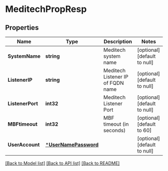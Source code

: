 # MeditechPropResp

## Properties
Name | Type | Description | Notes
------------ | ------------- | ------------- | -------------
**SystemName** | **string** | Meditech system name | [optional] [default to null]
**ListenerIP** | **string** | Meditech Listener IP of FQDN name | [optional] [default to null]
**ListenerPort** | **int32** | Meditech Listener Port | [optional] [default to null]
**MBFtimeout** | **int32** | MBF timeout (in seconds) | [optional] [default to 60]
**UserAccount** | [***UserNamePassword**](UserNamePassword.md) |  | [optional] [default to null]

[[Back to Model list]](../README.md#documentation-for-models) [[Back to API list]](../README.md#documentation-for-api-endpoints) [[Back to README]](../README.md)


